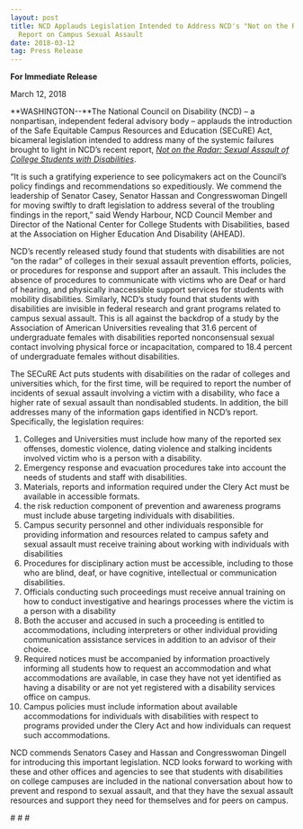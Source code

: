 ```yaml
---
layout: post
title: NCD Applauds Legislation Intended to Address NCD's "Not on the Radar"
  Report on Campus Sexual Assault
date: 2018-03-12
tag: Press Release
---
```

**For Immediate Release**

March 12, 2018

**WASHINGTON--**The National Council on Disability (NCD) – a nonpartisan, independent federal advisory body – applauds the introduction of the Safe Equitable Campus Resources and Education (SECuRE) Act, bicameral legislation intended to address many of the systemic failures brought to light in NCD’s recent report, *[Not on the Radar: Sexual Assault of College Students with Disabilities](https://ncd.gov/publications/2018/sexual-assault-college-students-disabilities)*.  

“It is such a gratifying experience to see policymakers act on the Council’s policy findings and recommendations so expeditiously. We commend the leadership of Senator Casey, Senator Hassan and Congresswoman Dingell for moving swiftly to draft legislation to address several of the troubling findings in the report,” said Wendy Harbour, NCD Council Member and Director of the National Center for College Students with Disabilities, based at the Association on Higher Education And Disability (AHEAD). 

NCD’s recently released study found that students with disabilities are not “on the radar” of colleges in their sexual assault prevention efforts, policies, or procedures for response and support after an assault. This includes the absence of procedures to communicate with victims who are Deaf or hard of hearing, and physically inaccessible support services for students with mobility disabilities. Similarly, NCD’s study found that students with disabilities are invisible in federal research and grant programs related to campus sexual assault. This is all against the backdrop of a study by the Association of American Universities revealing that 31.6 percent of undergraduate females with disabilities reported nonconsensual sexual contact involving physical force or incapacitation, compared to 18.4 percent of undergraduate females without disabilities.

The SECuRE Act puts students with disabilities on the radar of colleges and universities which, for the first time, will be required to report the number of incidents of sexual assault involving a victim with a disability, who face a higher rate of sexual assault than nondisabled students. In addition, the bill addresses many of the information gaps identified in NCD’s report. Specifically, the legislation requires:

1. Colleges and Universities must include how many of the reported sex offenses, domestic violence, dating violence and stalking incidents involved victim who is a person with a disability.
2. Emergency response and evacuation procedures take into account the needs of students and staff with disabilities.
3. Materials, reports and information required under the Clery Act must be available in accessible formats.
4. the risk reduction component of prevention and awareness programs must include abuse targeting individuals with disabilities.
5. Campus security personnel and other individuals responsible for providing information and resources related to campus safety and sexual assault must receive training about working with individuals with disabilities
6. Procedures for disciplinary action must be accessible, including to those who are blind, deaf, or have cognitive, intellectual or communication disabilities.
7. Officials conducting such proceedings must receive annual training on how to conduct investigative and hearings processes where the victim is a person with a disability
8. Both the accuser and accused in such a proceeding is entitled to accommodations, including interpreters or other individual providing communication assistance services in addition to an advisor of their choice.  
9. Required notices must be accompanied by information proactively informing all students how to request an accommodation and what accommodations are available, in case they have not yet identified as having a disability or are not yet registered with a disability services office on campus.
10. Campus policies must include information about available accommodations for individuals with disabilities with respect to programs provided under the Clery Act and how individuals can request such accommodations.

NCD commends Senators Casey and Hassan and Congresswoman Dingell for introducing this important legislation. NCD looks forward to working with these and other offices and agencies to see that students with disabilities on college campuses are included in the national conversation about how to prevent and respond to sexual assault, and that they have the sexual assault resources and support they need for themselves and for peers on campus. 

\# # #
